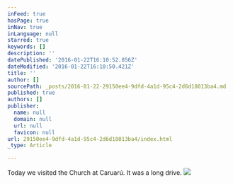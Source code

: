 ```yaml
---
inFeed: true
hasPage: true
inNav: true
inLanguage: null
starred: true
keywords: []
description: ''
datePublished: '2016-01-22T16:10:52.856Z'
dateModified: '2016-01-22T16:10:50.421Z'
title: ''
author: []
sourcePath: _posts/2016-01-22-29150ee4-9dfd-4a1d-95c4-2d6d18013ba4.md
published: true
authors: []
publisher:
  name: null
  domain: null
  url: null
  favicon: null
url: 29150ee4-9dfd-4a1d-95c4-2d6d18013ba4/index.html
_type: Article

---
```

Today we visited the Church at Caruarú. It was a long drive.
![](https://the-grid-user-content.s3-us-west-2.amazonaws.com/a71ae415-4f33-4e79-bde0-556ff6068dee.JPG)